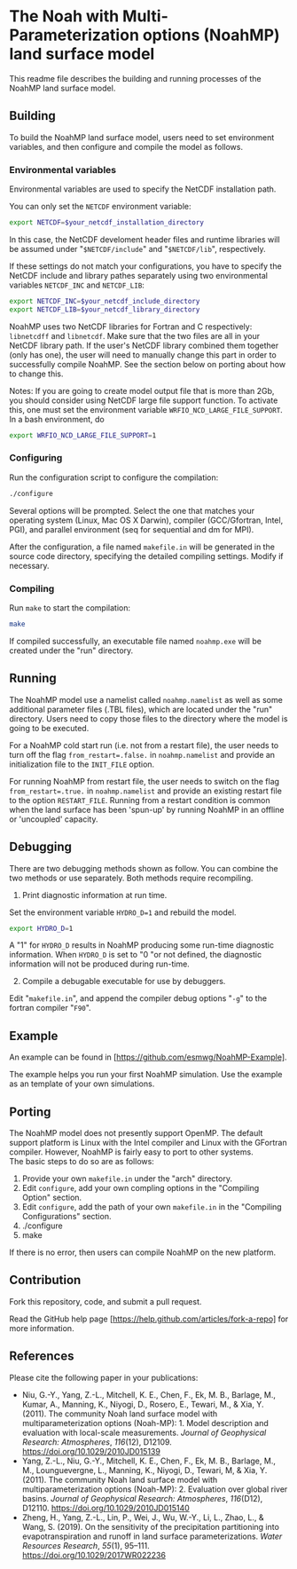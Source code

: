 # The Noah with Multi-Parameterization options (NoahMP) land surface model

This readme file describes the building and running processes of the NoahMP land surface model.

## Building
To build the NoahMP land surface model, users need to set environment variables, and then configure and compile the model as follows.

### Environmental variables

Environmental variables are used to specify the NetCDF installation path.

You can only set the `NETCDF` environment variable:
```bash
export NETCDF=$your_netcdf_installation_directory
```
In this case, the NetCDF develoment header files and runtime libraries will be assumed under "`$NETCDF/include`" and "`$NETCDF/lib`", respectively.

If these settings do not match your configurations, you have to specify  the NetCDF include and library pathes separately using two environmental variables `NETCDF_INC` and `NETCDF_LIB`:
```bash
export NETCDF_INC=$your_netcdf_include_directory
export NETCDF_LIB=$your_netcdf_library_directory
```

NoahMP uses two NetCDF libraries for Fortran and C respectively: 
`libnetcdff` and `libnetcdf`. Make sure that the two files are all in your NetCDF library path. If the user's NetCDF library combined them together (only has one), the user will need to manually change this part in order to successfully compile NoahMP. 
See the section below on porting about how to change this.

Notes: If you are going to create model output file that is more than 2Gb,
      you should consider using NetCDF large file support function. To activate
      this, one must set the environment variable `WRFIO_NCD_LARGE_FILE_SUPPORT`.
      In a bash environment, do
      
```bash
export WRFIO_NCD_LARGE_FILE_SUPPORT=1
```

### Configuring

Run the configuration script to configure the compilation:
```bash
./configure
```
Several options will be prompted. Select the one that matches your operating system (Linux, Mac OS X Darwin), compiler (GCC/Gfortran, Intel, PGI), and parallel environment (seq for sequential and dm for MPI).

After the configuration, a file named `makefile.in` will be generated in the source code directory, specifying the detailed compiling settings. Modify if necessary.

### Compiling

Run `make` to start the compilation:
```bash
make
``` 

If compiled successfully, an executable file named `noahmp.exe` will be created under the "run" directory.

## Running

The NoahMP model use a namelist called `noahmp.namelist` as well as some additional parameter files (.TBL files), which are located under the "run" directory. Users need to copy those files to the directory where the model is going to be executed.

For a NoahMP cold start run (i.e. not from a restart file), the user needs to turn off the flag `from_restart=.false.` in `noahmp.namelist` and provide an initialization file to the `INIT_FILE` option.

For running NoahMP from restart file, the user needs to switch on the flag `from_restart=.true.` in `noahmp.namelist` and provide an existing restart file to the option `RESTART_FILE`. Running from a restart condition is common when the land surface has been 
'spun-up' by running NoahMP in an offline or 'uncoupled' capacity.

## Debugging

There are two debugging methods shown as follow. You can combine the two methods or use separately. Both methods require recompiling.

1) Print diagnostic information at run time.

Set the environment variable `HYDRO_D=1` and rebuild the model.

```bash
export HYDRO_D=1
```
A "1" for `HYDRO_D` results in NoahMP producing some run-time diagnostic information. 
When `HYDRO_D` is set to "0 "or not defined, the diagnostic information will not be produced 
during run-time. 

2) Compile a debugable executable for use by debuggers.

Edit "`makefile.in`", and append the compiler debug options "`-g`" to the fortran compiler "`F90`".

## Example

An example can be found in [https://github.com/esmwg/NoahMP-Example].

The example helps you run your first NoahMP simulation. Use the example as an template of your own simulations.

## Porting

The NoahMP model does not presently support OpenMP. The default support platform is Linux 
with the Intel compiler and Linux with the GFortran compiler. However, NoahMP is fairly easy to port to other systems.  
The basic steps to do so are as follows:

1) Provide your own `makefile.in` under the "arch" directory.
2) Edit `configure`, add your own compling options in the "Compiling Option" section.
3) Edit `configure`, add the path of your own `makefile.in` in the "Compiling Configurations" section.
4) ./configure
5) make

If there is no error, then users can compile  NoahMP on the new platform.

## Contribution

Fork this repository, code, and submit a pull request.

Read the GitHub help page [https://help.github.com/articles/fork-a-repo] for more information.

## References
Please cite the following paper in your publications:
- Niu, G.-Y., Yang, Z.-L., Mitchell, K. E., Chen, F., Ek, M. B., Barlage, M., Kumar, A., Manning, K., Niyogi, D., Rosero, E., Tewari, M., & Xia, Y. (2011). The community Noah land surface model with multiparameterization options (Noah-MP): 1. Model description and evaluation with local-scale measurements. _Journal of Geophysical Research: Atmospheres_, _116_(12), D12109. https://doi.org/10.1029/2010JD015139
- Yang, Z.-L., Niu, G.-Y., Mitchell, K. E., Chen, F., Ek, M. B., Barlage, M., M., Lounguevergne, L., Manning, K., Niyogi, D., Tewari, M, & Xia, Y. (2011). The community Noah land surface model with multiparameterization options (Noah-MP): 2. Evaluation over global river basins. _Journal of Geophysical Research: Atmospheres_, _116_(D12), D12110. https://doi.org/10.1029/2010JD015140
- Zheng, H., Yang, Z.-L., Lin, P., Wei, J., Wu, W.-Y., Li, L., Zhao, L., & Wang, S. (2019). On the sensitivity of the precipitation partitioning into evapotranspiration and runoff in land surface parameterizations. _Water Resources Research_, _55_(1), 95–111. https://doi.org/10.1029/2017WR022236
